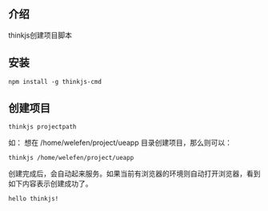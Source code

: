 ## 介绍

thinkjs创建项目脚本

## 安装

```
npm install -g thinkjs-cmd
```

## 创建项目

```
thinkjs projectpath
```

如： 想在 /home/welefen/project/ueapp 目录创建项目，那么则可以：

```
thinkjs /home/welefen/project/ueapp
```

创建完成后，会自动起来服务。如果当前有浏览器的环境则自动打开浏览器，看到如下内容表示创建成功了。

```
hello thinkjs!
```


